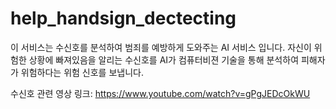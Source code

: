# help_handsign_dectecting

이 서비스는 수신호를 분석하여 범죄를 예방하게 도와주는 AI 서비스 입니다.
자신이 위험한 상황에 빠져있음을 알리는 수신호를 AI가 컴퓨터비젼 기술을 통해 분석하여 피해자가 위험하다는 위험 신호를 보냅니다.

수신호 관련 영상 링크: https://www.youtube.com/watch?v=gPgJEDcOkWU
